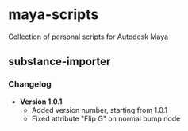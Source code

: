 # maya-scripts
Collection of personal scripts for Autodesk Maya

## substance-importer
### Changelog
- **Version 1.0.1**
  - Added version number, starting from 1.0.1
  - Fixed attribute "Flip G" on normal bump node
